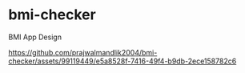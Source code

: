 # bmi-checker
BMI App Design 

https://github.com/prajwalmandlik2004/bmi-checker/assets/99119449/e5a8528f-7416-49f4-b9db-2ece158782c6

